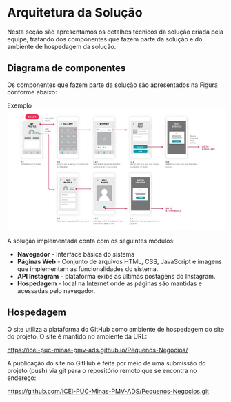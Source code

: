 # Arquitetura da Solução

Nesta seção são apresentamos os detalhes técnicos da solução criada pela equipe, tratando dos componentes que fazem parte da solução e do ambiente de hospedagem da solução.

## Diagrama de componentes

Os componentes que fazem parte da solução são apresentados na Figura conforme abaixo:

Exemplo
![Exemplo de UserFlow](img/userflow.jpg)


A solução implementada conta com os seguintes módulos:
- **Navegador** - Interface básica do sistema  
 - **Páginas Web** - Conjunto de arquivos HTML, CSS, JavaScript e imagens que implementam as funcionalidades do sistema.
 - **API Instagram** - plataforma exibe as últimas postagens do Instagram.
 - **Hospedagem** - local na Internet onde as páginas são mantidas e acessadas pelo navegador. 


## Hospedagem

O site utiliza a plataforma do GitHub como ambiente de hospedagem do site do projeto. 
O site é mantido no ambiente da URL: 

https://icei-puc-minas-pmv-ads.github.io/Pequenos-Negocios/

A publicação do site no GitHub é feita por meio de uma submissão do projeto (push) via git 
para o repositório remoto que se encontra no endereço: 

https://github.com/ICEI-PUC-Minas-PMV-ADS/Pequenos-Negocios.git
